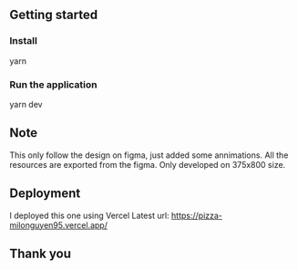 ## Getting started

### Install
yarn

### Run the application
yarn dev

## Note
This only follow the design on figma, just added some annimations.
All the resources are exported from the figma.
Only developed on 375x800 size.

## Deployment
I deployed this one using Vercel
Latest url: https://pizza-milonguyen95.vercel.app/

## Thank you
